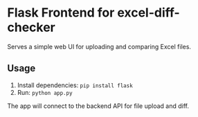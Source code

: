 # Flask Frontend for excel-diff-checker

Serves a simple web UI for uploading and comparing Excel files.

## Usage

1. Install dependencies: `pip install flask`
2. Run: `python app.py`

The app will connect to the backend API for file upload and diff.
